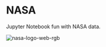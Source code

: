 # NASA

Jupyter Notebook fun with NASA data.

![nasa-logo-web-rgb](https://github.com/user-attachments/assets/0a962e72-0f0d-4096-ba2a-fc002063db30)
